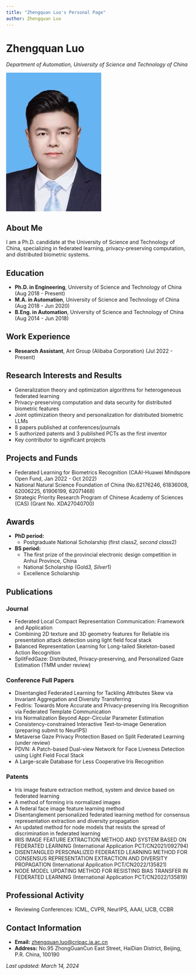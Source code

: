 ```yaml
---
title: "Zhengquan Luo's Personal Page"
author: Zhengquan Luo
---
```


# Zhengquan Luo
*Department of Automation, University of Science and Technology of China*

![Zhengquan Luo](https://github.com/luozhengquan/CV/blob/main/lzq.jpg)

## About Me
I am a Ph.D. candidate at the University of Science and Technology of China, specializing in federated learning, privacy-preserving computation, and distributed biometric systems.

## Education
- **Ph.D. in Engineering**, University of Science and Technology of China (Aug 2018 - Present)
- **M.A. in Automation**, University of Science and Technology of China (Aug 2018 - Jun 2020)
- **B.Eng. in Automation**, University of Science and Technology of China (Aug 2014 - Jun 2018)

## Work Experience
- **Research Assistant**, Ant Group (Alibaba Corporation) (Jul 2022 - Present)

## Research Interests and Results
- Generalization theory and optimization algorithms for heterogeneous federated learning
- Privacy-preserving computation and data security for distributed biometric features
- Joint optimization theory and personalization for distributed biometric LLMs
- 8 papers published at conferences/journals
- 5 authorized patents and 3 published PCTs as the first inventor
- Key contributor to significant projects

## Projects and Funds
- Federated Learning for Biometrics Recognition (CAAI-Huawei Mindspore Open Fund, Jan 2022 - Oct 2022)
- National Natural Science Foundation of China (No.62176246, 61836008, 62006225, 61906199, 62071468)
- Strategic Priority Research Program of Chinese Academy of Sciences (CAS) (Grant No. XDA27040700)

## Awards
- **PhD period:**
  - Postgraduate National Scholarship (first class*2, second class*2)
- **BS period:**
  - The first prize of the provincial electronic design competition in Anhui Province, China
  - National Scholarship (Gold*3, Silver*1)
  - Excellence Scholarship

## Publications
### Journal
- Federated Local Compact Representation Communication: Framework and Application
- Combining 2D texture and 3D geometry features for Reliable iris presentation attack detection using light field focal stack
- Balanced Representation Learning for Long-tailed Skeleton-based Action Recognition
- SplitFedGaze: Distributed, Privacy-preserving, and Personalized Gaze Estimation (TMM under review)

### Conference Full Papers
- Disentangled Federated Learning for Tackling Attributes Skew via Invariant Aggregation and Diversity Transferring
- FedIris: Towards More Accurate and Privacy-preserving Iris Recognition via Federated Template Communication
- Iris Normalization Beyond Appr-Circular Parameter Estimation
- Consistency-constrained Interactive Text-to-image Generation (preparing submit to NeurIPS)
- Metaverse Gaze Privacy Protection Based on Split Federated Learning (under review)
- PDVN: A Patch-based Dual-view Network for Face Liveness Detection using Light Field Focal Stack
- A Large-scale Database for Less Cooperative Iris Recognition

### Patents
- Iris image feature extraction method, system and device based on federated learning
- A method of forming iris normalized images
- A federal face image feature learning method
- Disentanglement personalized federated learning method for consensus representation extraction and diversity propagation
- An updated method for node models that resists the spread of discrimination in federated learning
- IRIS IMAGE FEATURE EXTRACTION METHOD AND SYSTEM BASED ON FEDERATED LEARNING (International Application PCT/CN2021/092794)
- DISENTANGLED PERSONALIZED FEDERATED LEARNING METHOD FOR CONSENSUS REPRESENTATION EXTRACTION AND DIVERSITY PROPAGATION (International Application PCT/CN2022/135821)
- NODE MODEL UPDATING METHOD FOR RESISTING BIAS TRANSFER IN FEDERATED LEARNING (International Application PCT/CN2022/135819)

## Professional Activity
- Reviewing Conferences: ICML, CVPR, NeurIPS, AAAI, IJCB, CCBR

## Contact Information
- **Email:** [zhengquan.luo@cripac.ia.ac.cn](mailto:zhengquan.luo@cripac.ia.ac.cn)
- **Address:** No.95 ZhongGuanCun East Street, HaiDian District, Beijing, P.R. China, 100190

_Last updated: March 14, 2024_
